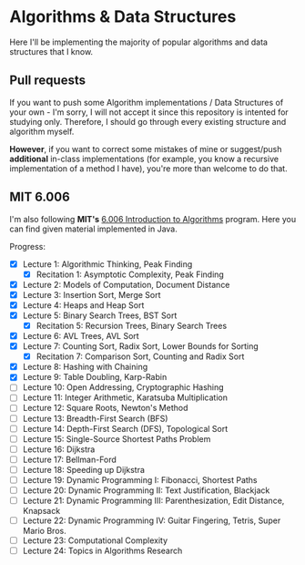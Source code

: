# Algorithms & Data Structures
Here I'll be implementing the majority of popular algorithms and data structures that I know.

## Pull requests
If you want to push some Algorithm implementations / Data Structures of your own - I'm sorry, I will not accept it since this repository is intented for studying only. Therefore, I should go through every existing structure and algorithm myself.

**However**, if you want to correct some mistakes of mine or suggest/push **additional**  in-class implementations (for example, you know a recursive implementation of a method I have), you're more than welcome to do that.

## MIT 6.006
I'm also following **MIT's** [6.006 Introduction to Algorithms](https://ocw.mit.edu/courses/electrical-engineering-and-computer-science/6-006-introduction-to-algorithms-fall-2011/) program. Here you can find given material implemented in Java.

Progress:
- [x] Lecture 1: Algorithmic Thinking, Peak Finding
    - [x] Recitation 1: Asymptotic Complexity, Peak Finding
- [x] Lecture 2: Models of Computation, Document Distance
- [x] Lecture 3: Insertion Sort, Merge Sort
- [x] Lecture 4: Heaps and Heap Sort
- [x] Lecture 5: Binary Search Trees, BST Sort
    - [x] Recitation 5: Recursion Trees, Binary Search Trees
- [x] Lecture 6: AVL Trees, AVL Sort
- [x] Lecture 7: Counting Sort, Radix Sort, Lower Bounds for Sorting
    - [x] Recitation 7: Comparison Sort, Counting and Radix Sort
- [x] Lecture 8: Hashing with Chaining
- [x] Lecture 9: Table Doubling, Karp-Rabin
- [ ] Lecture 10: Open Addressing, Cryptographic Hashing
- [ ] Lecture 11: Integer Arithmetic, Karatsuba Multiplication
- [ ] Lecture 12: Square Roots, Newton's Method
- [ ] Lecture 13: Breadth-First Search (BFS)
- [ ] Lecture 14: Depth-First Search (DFS), Topological Sort
- [ ] Lecture 15: Single-Source Shortest Paths Problem
- [ ] Lecture 16: Dijkstra
- [ ] Lecture 17: Bellman-Ford
- [ ] Lecture 18: Speeding up Dijkstra
- [ ] Lecture 19: Dynamic Programming I: Fibonacci, Shortest Paths
- [ ] Lecture 20: Dynamic Programming II: Text Justification, Blackjack
- [ ] Lecture 21: Dynamic Programming III: Parenthesization, Edit Distance, Knapsack
- [ ] Lecture 22: Dynamic Programming IV: Guitar Fingering, Tetris, Super Mario Bros.
- [ ] Lecture 23: Computational Complexity
- [ ] Lecture 24: Topics in Algorithms Research